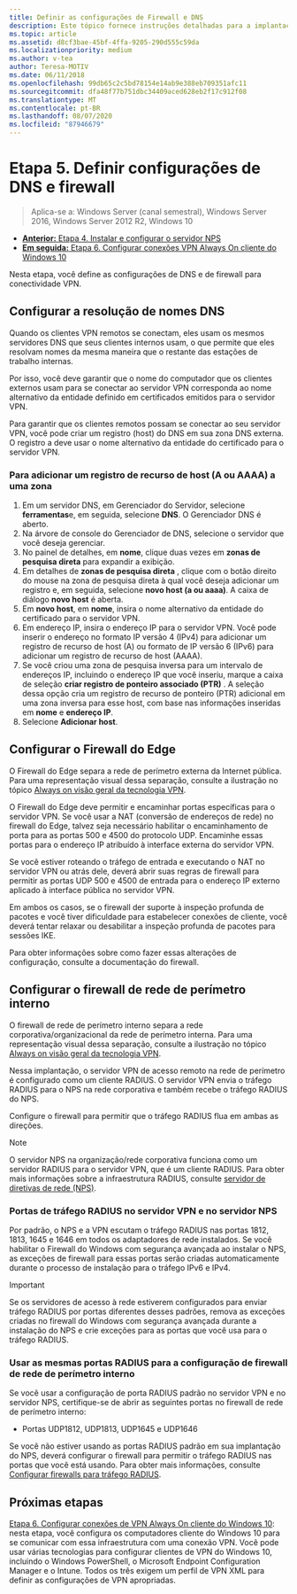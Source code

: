 ```yaml
---
title: Definir as configurações de Firewall e DNS
description: Este tópico fornece instruções detalhadas para a implantação de Always On VPN no Windows Server 2016.
ms.topic: article
ms.assetid: d8cf3bae-45bf-4ffa-9205-290d555c59da
ms.localizationpriority: medium
ms.author: v-tea
author: Teresa-MOTIV
ms.date: 06/11/2018
ms.openlocfilehash: 99db65c2c5bd78154e14ab9e388eb709351afc11
ms.sourcegitcommit: dfa48f77b751dbc34409aced628eb2f17c912f08
ms.translationtype: MT
ms.contentlocale: pt-BR
ms.lasthandoff: 08/07/2020
ms.locfileid: "87946679"
---
```

# <a name="step-5-configure-dns-and-firewall-settings"></a>Etapa 5. Definir configurações de DNS e firewall

>Aplica-se a: Windows Server (canal semestral), Windows Server 2016, Windows Server 2012 R2, Windows 10

- [**Anterior:** Etapa 4. Instalar e configurar o servidor NPS](vpn-deploy-nps.md)
- [**Em seguida:** Etapa 6. Configurar conexões VPN Always On cliente do Windows 10](vpn-deploy-client-vpn-connections.md)

Nesta etapa, você define as configurações de DNS e de firewall para conectividade VPN.

## <a name="configure-dns-name-resolution"></a>Configurar a resolução de nomes DNS

Quando os clientes VPN remotos se conectam, eles usam os mesmos servidores DNS que seus clientes internos usam, o que permite que eles resolvam nomes da mesma maneira que o restante das estações de trabalho internas.

Por isso, você deve garantir que o nome do computador que os clientes externos usam para se conectar ao servidor VPN corresponda ao nome alternativo da entidade definido em certificados emitidos para o servidor VPN.

Para garantir que os clientes remotos possam se conectar ao seu servidor VPN, você pode criar um registro (host) do DNS em sua zona DNS externa. O registro a deve usar o nome alternativo da entidade do certificado para o servidor VPN.

### <a name="to-add-a-host-a-or-aaaa-resource-record-to-a-zone"></a>Para adicionar um registro de recurso de host (A ou AAAA) a uma zona

1. Em um servidor DNS, em Gerenciador do Servidor, selecione **ferramentas**e, em seguida, selecione **DNS**. O Gerenciador DNS é aberto.
2. Na árvore de console do Gerenciador de DNS, selecione o servidor que você deseja gerenciar.
3. No painel de detalhes, em **nome**, clique duas vezes em **zonas de pesquisa direta** para expandir a exibição.
4. Em detalhes de **zonas de pesquisa direta** , clique com o botão direito do mouse na zona de pesquisa direta à qual você deseja adicionar um registro e, em seguida, selecione **novo host (a ou aaaa)**. A caixa de diálogo **novo host** é aberta.
5. Em **novo host**, em **nome**, insira o nome alternativo da entidade do certificado para o servidor VPN.
6. Em endereço IP, insira o endereço IP para o servidor VPN. Você pode inserir o endereço no formato IP versão 4 (IPv4) para adicionar um registro de recurso de host (A) ou formato de IP versão 6 (IPv6) para adicionar um registro de recurso de host (AAAA).
7. Se você criou uma zona de pesquisa inversa para um intervalo de endereços IP, incluindo o endereço IP que você inseriu, marque a caixa de seleção **criar registro de ponteiro associado (PTR)** .  A seleção dessa opção cria um registro de recurso de ponteiro (PTR) adicional em uma zona inversa para esse host, com base nas informações inseridas em **nome** e **endereço IP**.
8. Selecione **Adicionar host**.

## <a name="configure-the-edge-firewall"></a>Configurar o Firewall do Edge

O Firewall do Edge separa a rede de perímetro externa da Internet pública. Para uma representação visual dessa separação, consulte a ilustração no tópico [Always on visão geral da tecnologia VPN](../always-on-vpn-technology-overview.md).

O Firewall do Edge deve permitir e encaminhar portas específicas para o servidor VPN. Se você usar a NAT (conversão de endereços de rede) no firewall do Edge, talvez seja necessário habilitar o encaminhamento de porta para as portas 500 e 4500 do protocolo UDP. Encaminhe essas portas para o endereço IP atribuído à interface externa do servidor VPN.

Se você estiver roteando o tráfego de entrada e executando o NAT no servidor VPN ou atrás dele, deverá abrir suas regras de firewall para permitir as portas UDP 500 e 4500 de entrada para o endereço IP externo aplicado à interface pública no servidor VPN.

Em ambos os casos, se o firewall der suporte à inspeção profunda de pacotes e você tiver dificuldade para estabelecer conexões de cliente, você deverá tentar relaxar ou desabilitar a inspeção profunda de pacotes para sessões IKE.

Para obter informações sobre como fazer essas alterações de configuração, consulte a documentação do firewall.

## <a name="configure-the-internal-perimeter-network-firewall"></a>Configurar o firewall de rede de perímetro interno

O firewall de rede de perímetro interno separa a rede corporativa/organizacional da rede de perímetro interna. Para uma representação visual dessa separação, consulte a ilustração no tópico [Always on visão geral da tecnologia VPN](../always-on-vpn-technology-overview.md).

Nessa implantação, o servidor VPN de acesso remoto na rede de perímetro é configurado como um cliente RADIUS.  O servidor VPN envia o tráfego RADIUS para o NPS na rede corporativa e também recebe o tráfego RADIUS do NPS.

Configure o firewall para permitir que o tráfego RADIUS flua em ambas as direções.

>[!NOTE]
>O servidor NPS na organização/rede corporativa funciona como um servidor RADIUS para o servidor VPN, que é um cliente RADIUS. Para obter mais informações sobre a infraestrutura RADIUS, consulte [servidor de diretivas de rede (NPS)](../../../../../networking/technologies/nps/nps-top.md).

### <a name="radius-traffic-ports-on-the-vpn-server-and-nps-server"></a>Portas de tráfego RADIUS no servidor VPN e no servidor NPS

Por padrão, o NPS e a VPN escutam o tráfego RADIUS nas portas 1812, 1813, 1645 e 1646 em todos os adaptadores de rede instalados. Se você habilitar o Firewall do Windows com segurança avançada ao instalar o NPS, as exceções de firewall para essas portas serão criadas automaticamente durante o processo de instalação para o tráfego IPv6 e IPv4.

>[!IMPORTANT]
>Se os servidores de acesso à rede estiverem configurados para enviar tráfego RADIUS por portas diferentes desses padrões, remova as exceções criadas no firewall do Windows com segurança avançada durante a instalação do NPS e crie exceções para as portas que você usa para o tráfego RADIUS.

### <a name="use-the-same-radius-ports-for-the-internal-perimeter-network-firewall-configuration"></a>Usar as mesmas portas RADIUS para a configuração de firewall de rede de perímetro interno

Se você usar a configuração de porta RADIUS padrão no servidor VPN e no servidor NPS, certifique-se de abrir as seguintes portas no firewall de rede de perímetro interno:

- Portas UDP1812, UDP1813, UDP1645 e UDP1646

Se você não estiver usando as portas RADIUS padrão em sua implantação do NPS, deverá configurar o firewall para permitir o tráfego RADIUS nas portas que você está usando. Para obter mais informações, consulte [Configurar firewalls para tráfego RADIUS](../../../../../networking/technologies/nps/nps-firewalls-configure.md).

## <a name="next-steps"></a>Próximas etapas

[Etapa 6. Configurar conexões de VPN Always On cliente do Windows 10](vpn-deploy-client-vpn-connections.md): nesta etapa, você configura os computadores cliente do Windows 10 para se comunicar com essa infraestrutura com uma conexão VPN. Você pode usar várias tecnologias para configurar clientes de VPN do Windows 10, incluindo o Windows PowerShell, o Microsoft Endpoint Configuration Manager e o Intune. Todos os três exigem um perfil de VPN XML para definir as configurações de VPN apropriadas.